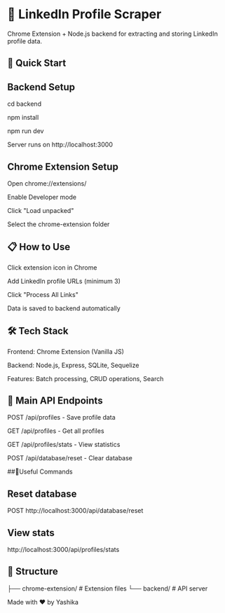 # 🔗 LinkedIn Profile Scraper
Chrome Extension + Node.js backend for extracting and storing LinkedIn profile data.

## 🚀 Quick Start 
## Backend Setup

cd backend

npm install

npm run dev

Server runs on http://localhost:3000

## Chrome Extension Setup
Open chrome://extensions/

Enable Developer mode

Click "Load unpacked"

Select the chrome-extension folder
## 📋 How to Use
Click extension icon in Chrome

Add LinkedIn profile URLs (minimum 3)

Click "Process All Links"

Data is saved to backend automatically
## 🛠️ Tech Stack
Frontend: Chrome Extension (Vanilla JS)

Backend: Node.js, Express, SQLite, Sequelize

Features: Batch processing, CRUD operations, Search

## 📡 Main API Endpoints
POST /api/profiles - Save profile data

GET /api/profiles - Get all profiles

GET /api/profiles/stats - View statistics

POST /api/database/reset - Clear database

##🧹Useful Commands
## Reset database
 POST http://localhost:3000/api/database/reset

## View stats
http://localhost:3000/api/profiles/stats
## 📁 Structure
├── chrome-extension/   # Extension files
└── backend/           # API server


Made with ❤️ by Yashika

